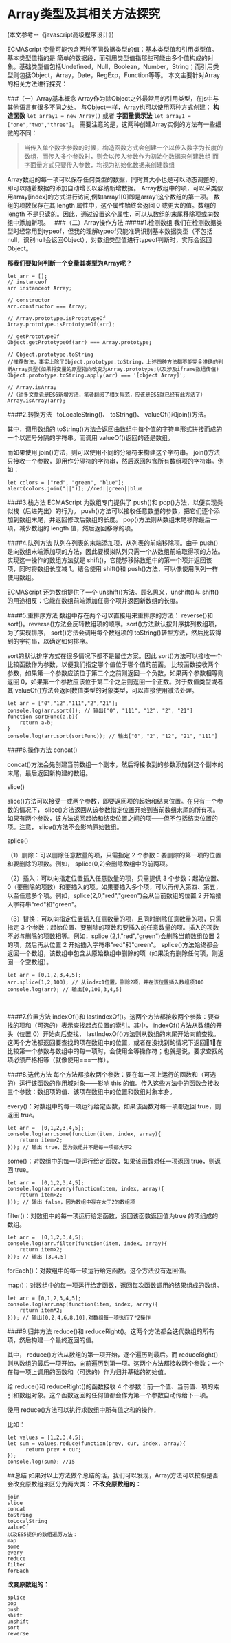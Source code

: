 # Array类型及其相关方法探究
(本文参考--《javascript高级程序设计》)

ECMAScript 变量可能包含两种不同数据类型的值：基本类型值和引用类型值。 基本类型值指的是
简单的数据段，而引用类型值指那些可能由多个值构成的对象。基础类型值包括Undefined，Null，Boolean，Number，String；而引用类型则包括Object，Array，Date，RegExp，Function等等。
本文主要针对Array的相关方法进行探究：

###（一）Array基本概念
Array作为除Object之外最常用的引用类型，在js中与其他语言有很多不同之处。
与Object一样，Array也可以使用两种方式创建：
**构造函数**
`let array1 = new Array()`  或者
**字面量表示法**
`let array1 = ["one","two","three"]`。
需要注意的是，这两种创建Array实例的方法有一些细微的不同：
>当传入单个数字参数的时候，构造函数方式会创建一个以传入数字为长度的数组，而传入多个参数时，则会以传入参数作为初始化数据来创建数组
>而字面量方式只要传入参数，均视为初始化数据来创建数组

Array数组的每一项可以保存任何类型的数据，同时其大小也是可以动态调整的，即可以随着数据的添加自动增长以容纳新增数据。
Array数组中的项，可以采类似用array[index]的方式进行访问,例如array1[0]即是array1这个数组的第一项。
数组的项数保存在其 length 属性中，这个属性始终会返回 0 或更大的值。数组的 length 不是只读的。因此，通过设置这个属性，可以从数组的末尾移除项或向数组中添加新项。
 
###（二）Array操作方法
#####1.检测数组
我们在检测数据类型时经常用到typeof，但我的理解typeof只能准确识别基本数据类型（不包括null，识别null会返回Object），对数组类型值进行typeof判断时，实际会返回Object。

**那我们要如何判断一个变量其类型为Array呢？**
```
let arr = []; 
// instanceof 
arr instanceof Array; 

// constructor 
arr.constructor === Array; 

// Array.prototype.isPrototypeOf 
Array.prototype.isPrototypeOf(arr);

// getPrototypeOf 
Object.getPrototypeOf(arr) === Array.prototype;

// Object.prototype.toString 
//推荐做法，事实上除了Object.prototype.toString，上述四种方法都不能完全准确的判断Array类型(如果将变量的原型指向改变为Array.prototype;以及涉及iframe数组传值)
Object.prototype.toString.apply(arr) === '[object Array]';

// Array.isArray
//（许多文章说是ES6新增方法，笔者翻阅了相关规范，应该是ES5就已经有此方法了）
Array.isArray(arr);
```

####2.转换方法  
toLocaleString()、 toString()、 valueOf()和join()方法。

其中，调用数组的 toString()方法会返回由数组中每个值的字符串形式拼接而成的一个以逗号分隔的字符串。而调用 valueOf()返回的还是数组。

而如果使用 join()方法，则可以使用不同的分隔符来构建这个字符串。 join()方法只接收一个参数，即用作分隔符的字符串，然后返回包含所有数组项的字符串。例如：
```
let colors = ["red", "green", "blue"];
alert(colors.join("||")); //red||green||blue
```

####3.栈方法
ECMAScript 为数组专门提供了 push()和 pop()方法，以便实现类似栈（后进先出）的行为。
push()方法可以接收任意数量的参数，把它们逐个添加到数组末尾，并返回修改后数组的长度。
pop()方法则从数组末尾移除最后一项，减少数组的 length 值，然后返回移除的项。
 

####4.队列方法
队列在列表的末端添加项，从列表的前端移除项。由于 push()是向数组末端添加项的方法，因此要模拟队列只需一个从数组前端取得项的方法。实现这一操作的数组方法就是 shift()，它能够移除数组中的第一个项并返回该项，同时将数组长度减 1。结合使用 shift()和 push()方法，可以像使用队列一样使用数组。


ECMAScript 还为数组提供了一个 unshift()方法。顾名思义，unshift()与 shift()的用途相反：它能在数组前端添加任意个项并返回新数组的长度。
 

####5.重排序方法
数组中存在两个可以直接用来重排序的方法： reverse()和 sort()。reverse()方法会反转数组项的顺序。sort()方法默认按升序排列数组项，为了实现排序， sort()方法会调用每个数组项的 toString()转型方法，然后比较得到的字符串，以确定如何排序。

sort的默认排序方式在很多情况下都不是最佳方案。因此 sort()方法可以接收一个比较函数作为参数，以便我们指定哪个值位于哪个值的前面。
比较函数接收两个参数，如果第一个参数应该位于第二个之前则返回一个负数，如果两个参数相等则返回 0，如果第一个参数应该位于第二个之后则返回一个正数。对于数值类型或者其 valueOf()方法会返回数值类型的对象类型，可以直接使用减法处理。
```
let arr = ["0","12","111","2","21"];
console.log(arr.sort()); // 输出["0", "111", "12", "2", "21"]
function sortFunc(a,b){
    return a-b;
}
console.log(arr.sort(sortFunc)); // 输出["0", "2", "12", "21", "111"]
```

####6.操作方法
concat()

concat()方法会先创建当前数组一个副本，然后将接收到的参数添加到这个副本的末尾，最后返回新构建的数组。

slice()

slice()方法可以接受一或两个参数，即要返回项的起始和结束位置。在只有一个参数的情况下， slice()方法返回从该参数指定位置开始到当前数组末尾的所有项。如果有两个参数，该方法返回起始和结束位置之间的项——但不包括结束位置的项。注意， slice()方法不会影响原始数组。

splice()

（1）删除：可以删除任意数量的项，只需指定 2 个参数：要删除的第一项的位置和要删除的项数。例如， splice(0,2)会删除数组中的前两项。


（2）插入：可以向指定位置插入任意数量的项，只需提供 3 个参数：起始位置、 0（要删除的项数）和要插入的项。如果要插入多个项，可以再传入第四、第五，以至任意多个项。例如，splice(2,0,"red","green")会从当前数组的位置 2 开始插入字符串"red"和"green"。


（3）替换：可以向指定位置插入任意数量的项，且同时删除任意数量的项，只需指定 3 个参数：起始位置、要删除的项数和要插入的任意数量的项。插入的项数不必与删除的项数相等。例如，splice (2,1,"red","green")会删除当前数组位置 2 的项，然后再从位置 2 开始插入字符串"red"和"green"。
splice()方法始终都会返回一个数组，该数组中包含从原始数组中删除的项（如果没有删除任何项，则返回一个空数组）。
```
let arr = [0,1,2,3,4,5];
arr.splice(1,2,100); // 从index1位置，删除2项，并在该位置插入数组项100
console.log(arr); // 输出[0,100,3,4,5]
```
 

####7.位置方法
indexOf()和 lastIndexOf()。这两个方法都接收两个参数：要查找的项和（可选的）表示查找起点位置的索引。其中， indexOf()方法从数组的开头（位置 0）开始向后查找， lastIndexOf()方法则从数组的末尾开始向前查找。
这两个方法都返回要查找的项在数组中的位置，或者在没找到的情况下返回1；在比较第一个参数与数组中的每一项时，会使用全等操作符；也就是说，要求查找的项必须严格相等（就像使用===一样）。
 

####8.迭代方法
每个方法都接收两个参数：要在每一项上运行的函数和（可选的）运行该函数的作用域对象——影响 this 的值。传入这些方法中的函数会接收三个参数：数组项的值、该项在数组中的位置和数组对象本身。
 

every()：对数组中的每一项运行给定函数，如果该函数对每一项都返回 true，则返回 true。
```
let arr =  [0,1,2,3,4,5];
console.log(arr.some(function(item, index, array){
    return item>2;
})); // 输出 true，因为数组并不是每一项都大于2
```

some()：对数组中的每一项运行给定函数，如果该函数对任一项返回 true，则返回 true。
```
let arr =  [0,1,2,3,4,5];
console.log(arr.every(function(item, index, array){
    return item>2;
})); // 输出 false，因为数组中存在大于2的数组项
```

filter()：对数组中的每一项运行给定函数，返回该函数返回值为true 的项组成的数组。
```
let arr =  [0,1,2,3,4,5];
console.log(arr.filter(function(item, index, array){
    return item>2;
})); // 输出 [3,4,5]
```

forEach()：对数组中的每一项运行给定函数。这个方法没有返回值。


map()：对数组中的每一项运行给定函数，返回每次函数调用的结果组成的数组。
```
let arr = [0,1,2,3,4,5];
console.log(arr.map(function(item, index, array){
    return item*2;
})); // 输出[0,2,4,6,8,10],对数组每一项执行了*2操作
```

####9.归并方法
reduce()和 reduceRight()。这两个方法都会迭代数组的所有项，然后构建一个最终返回的值。

其中， reduce()方法从数组的第一项开始，逐个遍历到最后。而 reduceRight()则从数组的最后一项开始，向前遍历到第一项。这两个方法都接收两个参数：一个在每一项上调用的函数和（可选的）作为归并基础的初始值。

给 reduce()和 reduceRight()的函数接收 4 个参数：前一个值、当前值、项的索引和数组对象。这个函数返回的任何值都会作为第一个参数自动传给下一项。

使用 reduce()方法可以执行求数组中所有值之和的操作，

比如：
```
let values = [1,2,3,4,5];
let sum = values.reduce(function(prev, cur, index, array){
      return prev + cur;
});
console.log(sum); //15
```

##总结
如果对以上方法做个总结的话，我们可以发现，Array方法可以按照是否会改变原数组来区分为两大类：
**不改变原数组的：**
```
join
slice
concat
toString
toLocalString
valueOf
以及ES5提供的数组遍历方法：
map
some
every
reduce
filter
forEach

```
**改变原数组的：**
```
splice
pop
push
shift
unshift
sort
reverse
```
